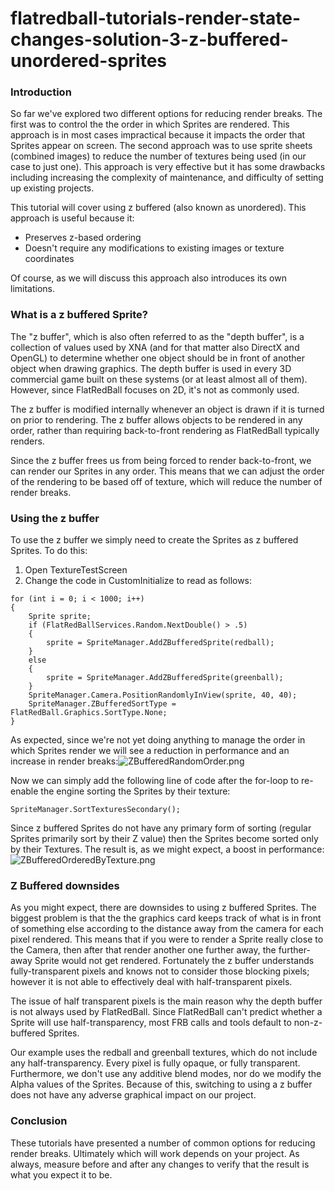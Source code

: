 # flatredball-tutorials-render-state-changes-solution-3-z-buffered-unordered-sprites

### Introduction

So far we've explored two different options for reducing render breaks. The first was to control the the order in which Sprites are rendered. This approach is in most cases impractical because it impacts the order that Sprites appear on screen. The second approach was to use sprite sheets (combined images) to reduce the number of textures being used (in our case to just one). This approach is very effective but it has some drawbacks including increasing the complexity of maintenance, and difficulty of setting up existing projects.

This tutorial will cover using z buffered (also known as unordered). This approach is useful because it:

* Preserves z-based ordering
* Doesn't require any modifications to existing images or texture coordinates

Of course, as we will discuss this approach also introduces its own limitations.

### What is a z buffered Sprite?

The "z buffer", which is also often referred to as the "depth buffer", is a collection of values used by XNA (and for that matter also DirectX and OpenGL) to determine whether one object should be in front of another object when drawing graphics. The depth buffer is used in every 3D commercial game built on these systems (or at least almost all of them). However, since FlatRedBall focuses on 2D, it's not as commonly used.

The z buffer is modified internally whenever an object is drawn if it is turned on prior to rendering. The z buffer allows objects to be rendered in any order, rather than requiring back-to-front rendering as FlatRedBall typically renders.

Since the z buffer frees us from being forced to render back-to-front, we can render our Sprites in any order. This means that we can adjust the order of the rendering to be based off of texture, which will reduce the number of render breaks.

### Using the z buffer

To use the z buffer we simply need to create the Sprites as z buffered Sprites. To do this:

1. Open TextureTestScreen
2. Change the code in CustomInitialize to read as follows:

&#x20;

```
for (int i = 0; i < 1000; i++)
{
    Sprite sprite;
    if (FlatRedBallServices.Random.NextDouble() > .5)
    {
        sprite = SpriteManager.AddZBufferedSprite(redball);
    }
    else
    {
        sprite = SpriteManager.AddZBufferedSprite(greenball);
    }
    SpriteManager.Camera.PositionRandomlyInView(sprite, 40, 40);
    SpriteManager.ZBufferedSortType = FlatRedBall.Graphics.SortType.None;
}
```

As expected, since we're not yet doing anything to manage the order in which Sprites render we will see a reduction in performance and an increase in render breaks:![ZBufferedRandomOrder.png](../../../media/migrated_media-ZBufferedRandomOrder.png)

Now we can simply add the following line of code after the for-loop to re-enable the engine sorting the Sprites by their texture:

```
SpriteManager.SortTexturesSecondary();
```

Since z buffered Sprites do not have any primary form of sorting (regular Sprites primarily sort by their Z value) then the Sprites become sorted only by their Textures. The result is, as we might expect, a boost in performance:![ZBufferedOrderedByTexture.png](../../../media/migrated_media-ZBufferedOrderedByTexture.png)

### Z Buffered downsides

As you might expect, there are downsides to using z buffered Sprites. The biggest problem is that the the graphics card keeps track of what is in front of something else according to the distance away from the camera for each pixel rendered. This means that if you were to render a Sprite really close to the Camera, then after that render another one further away, the further-away Sprite would not get rendered. Fortunately the z buffer understands fully-transparent pixels and knows not to consider those blocking pixels; however it is not able to effectively deal with half-transparent pixels.

The issue of half transparent pixels is the main reason why the depth buffer is not always used by FlatRedBall. Since FlatRedBall can't predict whether a Sprite will use half-transparency, most FRB calls and tools default to non-z-buffered Sprites.

Our example uses the redball and greenball textures, which do not include any half-transparency. Every pixel is fully opaque, or fully transparent. Furthermore, we don't use any additive blend modes, nor do we modify the Alpha values of the Sprites. Because of this, switching to using a z buffer does not have any adverse graphical impact on our project.

### Conclusion

These tutorials have presented a number of common options for reducing render breaks. Ultimately which will work depends on your project. As always, measure before and after any changes to verify that the result is what you expect it to be.
